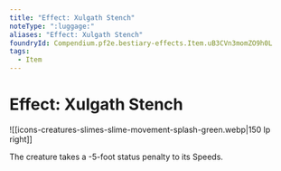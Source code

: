 ```yaml
---
title: "Effect: Xulgath Stench"
noteType: ":luggage:"
aliases: "Effect: Xulgath Stench"
foundryId: Compendium.pf2e.bestiary-effects.Item.uB3CVn3momZO9h0L
tags:
  - Item
---
```


# Effect: Xulgath Stench
![[icons-creatures-slimes-slime-movement-splash-green.webp|150 lp right]]

The creature takes a -5-foot status penalty to its Speeds.
